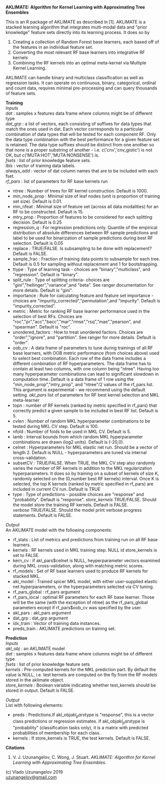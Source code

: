 **AKLIMATE: Algorithm for Kernel Learning with Approximating Tree Ensembles**

This is an R package of AKLIMATE as described in [1]. AKLIMATE is a stacked learning algorithm that integrates multi-modal data and "prior knowledge" feature sets directly into its learning process. It does so by 
1. Creating a collection of Random Forest base learners, each based off of the features in an individual feature set.
2. Converting the most relevant RF base learners into integrative RF kernels
3. Combining the RF kernels into an optimal meta-kernel via Multiple Kernel Learning.

AKLIMATE can handle binary and multiclass classification as well as regression tasks.
It can operate on continuous, binary, categorical, ordinal and count data, requires minimal pre-processing and can query thousands of feature sets.

**Training**\
*Inputs*\
*dat* : samples x features data frame where columns might be of different type \
*dat_grp* : a list of vectors, each consisting of suffixes for data types that match the ones used in dat. Each vector corresponds to a particular combination of data types that will be tested for each component RF. Only the data type combination with the
best performance for a given feature set is retained. 
The data type suffixes should be distinct from one another so that none is a proper substring of another - i.e. c('cnv','cnv_gistic') is not OK, but c('MUTA:HOT','MUTA:NONSENSE') is. \
*fsets* : list of prior knowledge feature sets. \
*lbls* : vector of training data labels. \
*always_add* : vector of dat column names that are to be included with each fset. \
*rf_pars* : list of parameters for RF base kernels run
* ntree : Number of trees for RF kernel construction. Default is 1000.
* min_node_prop : Minimal size of leaf nodes (unit is proportion of training set size). Default is 0.01. 
* min_nfeat : Minimal size of feature set (across all data modalities) for an RF to be constructed. Default is 15.
* mtry_prop : Proportion of features to be considered for each splitting decision. Default is 0.25
* regression_q : For regression predictions only. Quantile of the empirical distribution of absolute differences between RF sample predictions and label to be used for binarization of sample predictions during best RF selection. Default is 0.05
* replace : TRUE/FALSE. Is subsampling to be done with replacement? Default is FALSE.
* sample_frac : Fraction of training data points to subsample for each tree. Default is 0.5 for sampling without replacement and 1 for bootstrapping.
* ttype : Type of learning task - choices are "binary","multiclass", and "regression". Default is "binary".
* split_rule : Type of splitting criteria- choices are "gini","hellinger","variance",and "beta". See ranger documentation for more details. Default is "gini".
* importance : Rule for calculating feature and feature set importance - choices are "impurity_corrected","permutation",and "impurity". Default is "impurity_corrected".
* metric : Metric for ranking RF base learner performance used in the selection of best RFs. Choices are "roc","pr","acc","bacc","mar","rmse","rsq","mae","pearson", and "spearman". Default is "roc".
* unordered_factors : How to treat unordered factors. Choices are "order","ignore", and "partition". See ranger for more details. Default is "order".
* oob_cv : A data frame of parameters to tune during trainings of all RF base learners, with OOB metric performance (from choices above) used to select best combination. Each row of the data frame includes a different combination of RF hyperparameters. The data frame has to contain at least two columns, with one column being "ntree". Having too many hyperparameter combinations can lead to significant slowdown in computation time. Default is a data frame of 1 row using the "min_node_prop","mtry_prop", and "ntree"/2 values of the rf_pars list. This argument is experimental - we recommend using the default setting. 
*akl_pars* list of parameters for RF best kernel selection and MKL meta-learner
* topn : number of RF kernels (ranked by metric specified in rf_pars) that correctly predict a given sample to be included in best RF list. Default is 5.
* cvlen : Number of random MKL hyperparameter combinations to be tested during MKL CV step. Default is 100.
* nfold : Number of folds to be used in MKL CV. Default is 5.
* lamb : Interval bounds from which random MKL hyperparameter combinations are drawn (log2 units). Default is (-20,0).
* celnet : Hyperparameters for MKL elastic net run. Should be a vector of length 2. Default is NULL - hyperparameters are tuned via internal cross-validation.
* subsetCV : TRUE/FALSE. When TRUE, the MKL CV step also randomly varies the number of RF kernels in addition to the MKL regularization hyperparameters. It does so by training on a subset of kernels of size K, randomly selected on the (0,number best RF kernels) interval. Once K is selected, the top K kernels (ranked by metric specified in rf_pars) are included in current CV run. Default is TRUE
* type : Type of predictions - possible choices are "response" and "probability". Default is "response".
*store_kernels* TRUE/FALSE. Should the model store the training RF kernels. Default is FALSE. \
*verbose* TRUE/FALSE. Should the model print verbose progress statements. Default is FALSE.

*Output*\
An AKLIMATE model with the following components:
* rf_stats : List of metrics and predictions from training run on all RF base learners.
* kernels : RF kernels used in MKL training step. NULL id store_kernels is set to FALSE. 
* kern_cv : if akl_pars$celnet is NULL, heyperparameter vectors examined during MKL cross-validation, along with matching metric scores.
* rf_models : Set of RF base learners used to produce RF kernels for stacked MKL.
* akl_model : Trained spicer MKL model, with either user-supplied elastic net hyperparameters, or the hyperparameters selected via CV tuning.
* rf_pars_global : rf_pars argument
* rf_pars_local : optimal RF parameters for each RF base learner. Those will be the same (with the exception of ntree) as the rf_pars_global parameters except if rf_pars$oob_cv was specified by the user.
* akl_pars : akl_pars argument
* dat_grp : dat_grp argument
* idx_train : Vector of training data instances.
* preds_train : AKLIMATE predictions on training set.

**Prediction**\
*Inputs* \
*akl_obj* : an AKLIMATE model \
*dat* : samples x features data frame where columns might be of different type \
*fsets* : list of prior knowledge feature sets \
*kernels* : Pre-computed kernels for the MKL prediction part. By default the value is NULL, i.e. test kernels are computed on the fly from the RF models stored in the aklimate object. \
*store_kernels* : Boolean variable indicating whether test_kernels should be stored in output. Default is FALSE. 

*Output* \
List with following elements:
* preds : Predictions.If akl_obj$akl_pars$type is "response", this is a vector class predictions or regression estimates. If akl_obj$akl_pars$type is "probability" (classification tasks only), it is a matrix with predicted probabilities of membership for each class.
* kernels : If store_kernels is TRUE, the test kernels. Default is FALSE.

**Citations** 
1. V. J. Uzunangelov, C. Wong, J. Stuart. *AKLIMATE: Algorithm for Kernel Learning with Approximating Tree Ensembles.* 

(c) Vlado Uzunangelov 2019  
uzunangelov@gmail.com